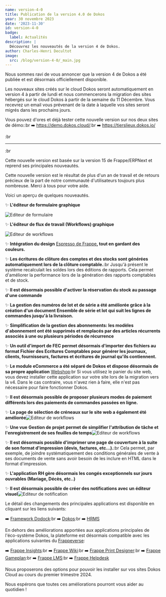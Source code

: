 ```yaml
---
name: version-4-0
title: Publication de la version 4.0 de Dokos
year: 30 novembre 2023
date: '2023-11-30'
id: version-4-0
badge:
  label: Actualités
description: |
  Découvrez les nouveautés de la version 4 de Dokos.
author: Charles-Henri Decultot
image:
  src: /blog/version-4-0/_main.jpg
---
```


Nous sommes ravi de vous annoncer que la version 4 de Dokos a été publiée et est désormais officiellement disponible.

Les nouveaux sites créés sur le cloud Dokos seront automatiquement en version 4 à partir de lundi et nous commencerons la migration des sites hébergés sur le cloud Dokos à partir de la semaine du 11 Décembre. Vous recevrez un email vous prévenant de la date à laquelle vos sites seront migrés dans les prochains jours.

Vous pouvez d'ores et déjà tester cette nouvelle version sur nos deux sites de démo::br
➡️ <https://demo.dokos.cloud/>\:br
➡️ <https://tierslieux.dokos.io/>

:br

---

:br

Cette nouvelle version est basée sur la version 15 de Frappe/ERPNext et reprend ses principales nouveautés.

Cette nouvelle version est le résultat de plus d'un an de travail et de retours précieux de la part de notre communauté d'utilisateurs toujours plus nombreuse. Merci à tous pour votre aide.

Voici un aperçu de quelques nouveautés.

✨ **L'éditeur de formulaire graphique**

![Editeur de formulaire](/images/blog/version-4/form_builder.png)

✨ **L'éditeur de flux de travail (Workflows) graphique**

![Editeur de workflows](/images/blog/version-4/workflow_builder.png)

✨ **Intégration du design** [Espresso de Frappe](https://frappeui.com/)**, tout en gardant des couleurs.**

✨ **Les écritures de clôture des comptes et des stocks sont générées automatiquement lors de la clôture comptable.**:br
Jusqu'à présent le système recalculait les soldes lors des éditions de rapports. Cela permet d'améliorer la performance lors de la génération des rapports comptables et de stock.

✨ **Il est désormais possible d'activer la réservation du stock au passage d'une commande**

✨ **La gestion des numéros de lot et de série a été améliorée grâce à la création d'un document** **Ensemble de série et lot** **qui suit les lignes de commandes jusqu'à la livraison.**

✨ **Simplification de la gestion des abonnements: les modèles d'abonnement ont été supprimés et remplacés par des articles récurrents associés à une ou plusieurs périodes de récurrence**

✨ **Un outil d'import de FEC permet désormais d'importer des fichiers au format Fichier des Ecritures Comptables pour générer les journaux, clients, fournisseurs, factures et écritures de journal qu'ils contiennent.**

✨ **Le module eCommerce a été séparé de Dokos et dispose désormais de sa propre application** [Webshop](https://gitlab.com/dokos/webshop)\:br
Si vous utilisez le panier du site web, vous devez installer cette application sur votre site lors de la migration vers la v4. Dans le cas contraire, vous n'avez rien à faire, elle n'est pas nécessaire pour faire fonctionner Dokos.

✨ **Il est désormais possible de proposer plusieurs modes de paiement différents lors des paiements de commandes passées en ligne.**

✨ **La page de sélection de créneaux sur le site web a également été améliorée**![Editeur de workflows](/images/blog/version-4/item_booking.png)

✨ **Une vue** **Gestion de projet** **permet de simplifier l'attribution de tâche et l'enregistrement de ses feuilles de temps**![Editeur de workflows](/images/blog/version-4/project_management.png)

✨ **Il est désormais possible d'imprimer une page de couverture à la suite de son format d'impression (devis, factures, etc...).**:br
Cela permet, par exemple, de joindre systématiquement des conditions générales de vente à ses documents de vente sans avoir besoin de les inclure en HTML dans le format d'impression.

✨ **L'application RH gère désormais les congés exceptionnels sur jours ouvrables (Mariage, Décès, etc..)**

✨ **Il est désormais possible de créer des notifications avec un éditeur visuel**![Editeur de notification](/images/blog/version-4/notification_builder.png)

Le détail des changements des principales applications est disponible en cliquant sur les liens suivants:

➡️ [Framework Dodock](https://doc.dokos.io/dodock/versions/v4.x.x/v4_0_0)\:br
➡️ [Dokos](https://doc.dokos.io/dokos/versions/v4.x.x/v4_0_0)\:br
➡️ [HRMS](https://doc.dokos.io/dokos/hrms/versions/v4.x.x/v4_0_0)

En dehors des améliorations apportées aux applications principales de l'éco-système Dokos, la plateforme est désormais compatible avec les applications suivantes du [Frappeverse](https://frappe.io/frappeverse):

➡️ [Frappe Insights](https://frappeinsights.com/)\:br
➡️ [Frappe Wiki](https://frappe.io/wiki)\:br
➡️ [Frappe Print Designer](https://github.com/frappe/print_designer)\:br
➡️ [Frappe Gameplan](https://github.com/frappe/gameplan)\:br
➡️ [Frappe LMS](https://frappelms.com/)\:br
➡️ [Frappe Helpdesk](https://frappedesk.com/)

Nous proposerons des options pour pouvoir les installer sur vos sites Dokos Cloud au cours du premier trimestre 2024.

Nous espérons que toutes ces améliorations pourront vous aider au quotidien !
